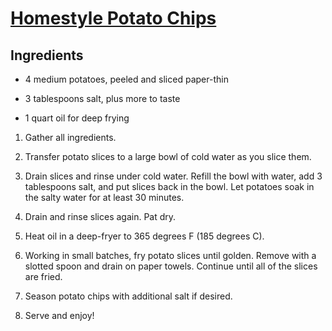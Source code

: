 # [Homestyle Potato Chips](https://www.allrecipes.com/recipe/73135/homestyle-potato-chips/)

## Ingredients

-   4 medium potatoes, peeled and sliced paper-thin
    
-   3 tablespoons salt, plus more to taste
    
-   1 quart oil for deep frying
    


1.  Gather all ingredients.
    
2.  Transfer potato slices to a large bowl of cold water as you slice them.
    
3.  Drain slices and rinse under cold water. Refill the bowl with water, add 3 tablespoons salt, and put slices back in the bowl. Let potatoes soak in the salty water for at least 30 minutes.
    
4.  Drain and rinse slices again. Pat dry.
    
5.  Heat oil in a deep-fryer to 365 degrees F (185 degrees C).
    
6.  Working in small batches, fry potato slices until golden. Remove with a slotted spoon and drain on paper towels. Continue until all of the slices are fried.
    
7.  Season potato chips with additional salt if desired.
    
8.  Serve and enjoy!